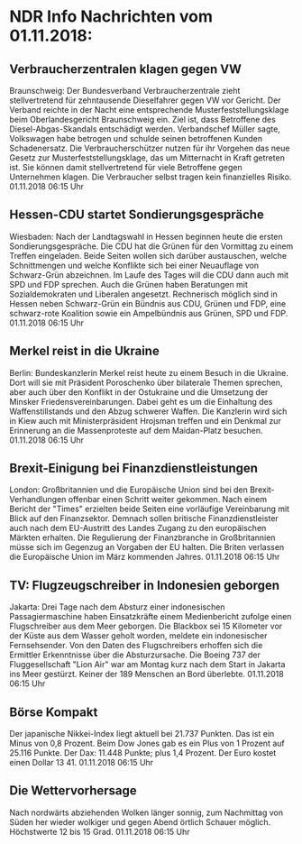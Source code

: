 # NDR Info Nachrichten vom 01.11.2018:


## Verbraucherzentralen klagen gegen VW
Braunschweig: Der Bundesverband Verbraucherzentrale zieht stellvertretend für zehntausende Dieselfahrer gegen VW vor Gericht. Der Verband reichte in der Nacht eine entsprechende Musterfeststellungsklage beim Oberlandesgericht Braunschweig ein. Ziel ist, dass Betroffene des Diesel-Abgas-Skandals entschädigt werden. Verbandschef Müller sagte, Volkswagen habe betrogen und schulde seinen betroffenen Kunden Schadenersatz. Die Verbraucherschützer nutzen für ihr Vorgehen das neue Gesetz zur Musterfeststellungsklage, das um Mitternacht in Kraft getreten ist. Sie können damit stellvertretend für viele Betroffene gegen Unternehmen klagen. Die Verbraucher selbst tragen kein finanzielles Risiko. 01.11.2018 06:15 Uhr 

## Hessen-CDU startet Sondierungsgespräche
Wiesbaden: Nach der Landtagswahl in Hessen beginnen heute die ersten Sondierungsgespräche. Die CDU hat die Grünen für den Vormittag zu einem Treffen eingeladen. Beide Seiten wollen sich darüber austauschen, welche Schnittmengen und welche Konflikte sich bei einer Neuauflage von Schwarz-Grün abzeichnen. Im Laufe des Tages will die CDU dann auch mit SPD und FDP sprechen. Auch die Grünen haben Beratungen mit Sozialdemokraten und Liberalen angesetzt. Rechnerisch möglich sind in Hessen neben Schwarz-Grün ein Bündnis aus CDU, Grünen und FDP, eine schwarz-rote Koalition sowie ein Ampelbündnis aus Grünen, SPD und FDP. 01.11.2018 06:15 Uhr 

## Merkel reist in die Ukraine
Berlin: Bundeskanzlerin Merkel reist heute zu einem Besuch in die Ukraine. Dort will sie mit Präsident Poroschenko über bilaterale Themen sprechen, aber auch über den Konflikt in der Ostukraine und die Umsetzung der Minsker Friedensvereinbarungen. Dabei geht es um die Einhaltung des Waffenstillstands und den Abzug schwerer Waffen. Die Kanzlerin wird sich in Kiew auch mit Ministerpräsident Hrojsman treffen und ein Denkmal zur Erinnerung an die Massenproteste auf dem Maidan-Platz besuchen. 01.11.2018 06:15 Uhr 

## Brexit-Einigung bei Finanzdienstleistungen
London:	Großbritannien und die Europäische Union sind bei den Brexit-Verhandlungen offenbar einen Schritt weiter gekommen. Nach einem Bericht der "Times" erzielten beide Seiten eine vorläufige Vereinbarung mit Blick auf den Finanzsektor. Demnach sollen britische Finanzdienstleister auch nach dem EU-Austritt des Landes Zugang zu den europäischen Märkten erhalten. Die Regulierung der Finanzbranche in Großbritannien müsse sich im Gegenzug an Vorgaben der EU halten. Die Briten verlassen die Europäische Union im März kommenden Jahres. 01.11.2018 06:15 Uhr 

## TV: Flugzeugschreiber in Indonesien geborgen
Jakarta: Drei Tage nach dem Absturz einer indonesischen Passagiermaschine haben Einsatzkräfte einem Medienbericht zufolge einen Flugschreiber aus dem Meer geborgen. Die Blackbox sei 15 Kilometer vor der Küste aus dem Wasser geholt worden, meldete ein indonesischer Fernsehsender. Von den Daten des Flugschreibers erhoffen sich die Ermittler Erkenntnisse über die Absturzursache. Die Boeing 737 der Fluggesellschaft "Lion Air" war am Montag kurz nach dem Start in Jakarta ins Meer gestürzt. Keiner der 189 Menschen an Bord überlebte. 01.11.2018 06:15 Uhr 

## Börse Kompakt
Der japanische Nikkei-Index liegt aktuell bei 21.737 Punkten. Das ist ein Minus von 0,8 Prozent. Beim Dow Jones gab es ein Plus von 1 Prozent auf 25.116 Punkte. Der Dax:			11.448 Punkte; plus 1,4 Prozent. Der Euro kostet einen Dollar 13 41. 01.11.2018 06:15 Uhr 

## Die Wettervorhersage
Nach nordwärts abziehenden Wolken länger sonnig, zum Nachmittag von Süden her wieder wolkiger und gegen Abend örtlich Schauer möglich. Höchstwerte 12 bis 15 Grad. 01.11.2018 06:15 Uhr 
